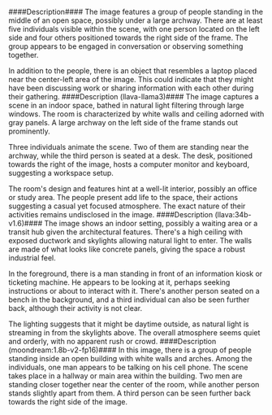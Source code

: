 ####Description####
The image features a group of people standing in the middle of an open space, possibly under a large archway. There are at least five individuals visible within the scene, with one person located on the left side and four others positioned towards the right side of the frame. The group appears to be engaged in conversation or observing something together.

In addition to the people, there is an object that resembles a laptop placed near the center-left area of the image. This could indicate that they might have been discussing work or sharing information with each other during their gathering.
####Description (llava-llama3)####
The image captures a scene in an indoor space, bathed in natural light filtering through large windows. The room is characterized by white walls and ceiling adorned with gray panels. A large archway on the left side of the frame stands out prominently.

Three individuals animate the scene. Two of them are standing near the archway, while the third person is seated at a desk. The desk, positioned towards the right of the image, hosts a computer monitor and keyboard, suggesting a workspace setup.

The room's design and features hint at a well-lit interior, possibly an office or study area. The people present add life to the space, their actions suggesting a casual yet focused atmosphere. The exact nature of their activities remains undisclosed in the image.
####Description (llava:34b-v1.6)####
The image shows an indoor setting, possibly a waiting area or a transit hub given the architectural features. There's a high ceiling with exposed ductwork and skylights allowing natural light to enter. The walls are made of what looks like concrete panels, giving the space a robust industrial feel.

In the foreground, there is a man standing in front of an information kiosk or ticketing machine. He appears to be looking at it, perhaps seeking instructions or about to interact with it. There's another person seated on a bench in the background, and a third individual can also be seen further back, although their activity is not clear.

The lighting suggests that it might be daytime outside, as natural light is streaming in from the skylights above. The overall atmosphere seems quiet and orderly, with no apparent rush or crowd.
####Description (moondream:1.8b-v2-fp16)####
In this image, there is a group of people standing inside an open building with white walls and arches. Among the individuals, one man appears to be talking on his cell phone. The scene takes place in a hallway or main area within the building. Two men are standing closer together near the center of the room, while another person stands slightly apart from them. A third person can be seen further back towards the right side of the image.
